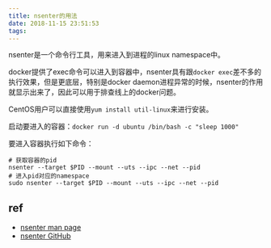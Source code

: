 ```yaml
---
title: nsenter的用法
date: 2018-11-15 23:51:53
tags:
---
```


nsenter是一个命令行工具，用来进入到进程的linux namespace中。

docker提供了exec命令可以进入到容器中，nsenter具有跟`docker exec`差不多的执行效果，但是更底层，特别是docker daemon进程异常的时候，nsenter的作用就显示出来了，因此可以用于排查线上的docker问题。

CentOS用户可以直接使用`yum install util-linux`来进行安装。

启动要进入的容器：`docker run -d ubuntu /bin/bash -c "sleep 1000"`

要进入容器执行如下命令：

```
# 获取容器的pid
nsenter --target $PID --mount --uts --ipc --net --pid
# 进入pid对应的namespace
sudo nsenter --target $PID --mount --uts --ipc --net --pid
```

## ref

- [nsenter man page](http://man7.org/linux/man-pages/man1/nsenter.1.html)
- [nsenter GitHub](https://github.com/jpetazzo/nsenter)
